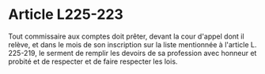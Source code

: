# Article L225-223

Tout commissaire aux comptes doit prêter, devant la cour d'appel dont il relève, et dans le mois de son inscription sur la liste mentionnée à l'article L. 225-219, le serment de remplir les devoirs de sa profession avec honneur et probité et de respecter et de faire respecter les lois.
